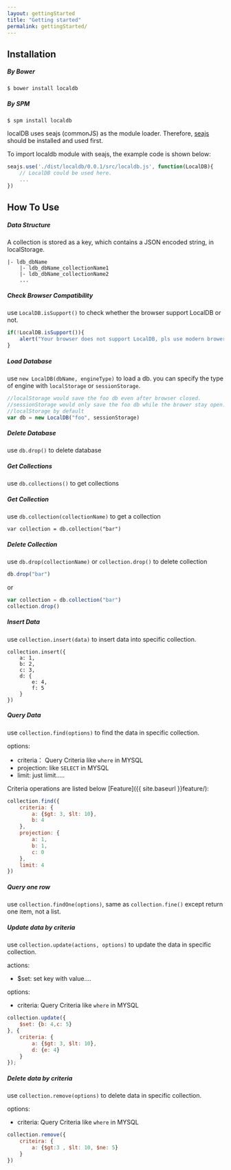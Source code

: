 ```yaml
---
layout: gettingStarted
title: "Getting started"
permalink: gettingStarted/
---
```


<h2 id="installation"> Installation </h2>

<h5 id="byBower"> By Bower </h5>

```bash
$ bower install localdb
```

<h5 id="bySPM"> By SPM </h5>

```bash
$ spm install localdb
```

localDB uses seajs (commonJS) as the module loader.
Therefore, [seajs](https://github.com/seajs/seajs) should be installed and used first. 

To import localdb module with seajs, the example code is shown below:

```javascript
seajs.use('./dist/localdb/0.0.1/src/localdb.js', function(LocalDB){
    // LocalDB could be used here.
    ...
})
```

<h2 id="howToUse"> How To Use </h2>

<h5 id="dateStructure"> Data Structure </h5>

A collection is stored as a key, which contains a JSON encoded string, in localStorage. 

```
|- ldb_dbName
    |- ldb_dbName_collectionName1
    |- ldb_dbName_collectionName2
    ...
```

<h5 id="checkBrowserCompatibility"> Check Browser Compatibility </h5>

use `LocalDB.isSupport()` to check whether the browser support LocalDB or not.

```javascript
if(!LocalDB.isSupport()){
    alert("Your browser does not support LocalDB, pls use modern brower!")
}
```

<h5 id="loadDatabase"> Load Database </h5>

use `new LocalDB(dbName, engineType)` to load a db. you can specify the type of engine with `localStorage` or `sessionStorage`.

```javascript
//localStorage would save the foo db even after browser closed.
//sessionStorage would only save the foo db while the brower stay open.
//localStorage by default
var db = new LocalDB("foo", sessionStorage)
```

<h5 id="deleteDatabase"> Delete Database </h5>

use `db.drop()` to delete database

<h5 id="getCollections"> Get Collections </h5>

use `db.collections()` to get collections

<h5 id="getCollection"> Get Collection </h5>

use `db.collection(collectionName)` to get a collection

```
var collection = db.collection("bar")
```

<h5 id="deleteCollection"> Delete Collection </h5>

use `db.drop(collectionName)` or `collection.drop()` to delete collection

```javascript
db.drop("bar")
```

or

```javascript
var collection = db.collection("bar")
collection.drop()
```

<h5 id="insertData"> Insert Data </h5>

use `collection.insert(data)` to insert data into specific collection.

```
collection.insert({
    a: 1,
    b: 2,
    c: 3,
    d: {
        e: 4,
        f: 5
    }
})
```

<h5 id="queryData"> Query Data </h5>

use `collection.find(options)` to find the data in specific collection.

options:

*   criteria：  Query Criteria like `where` in MYSQL
*   projection: like `SELECT` in MYSQL 
*   limit:  just limit.....

Criteria operations are listed below [Feature]({{ site.baseurl }}feature/):


```javascript
collection.find({
    criteria: {
        a: {$gt: 3, $lt: 10},
        b: 4
    },
    projection: {
        a: 1,
        b: 1,
        c: 0
    },
    limit: 4
})
```

<h5 id="queryOneRow"> Query one row </h5>

use `collection.findOne(options)`, same as `collection.fine()` except return one item, not a list.


<h5 id="updateDataByCriteria"> Update data by criteria </h5>

use `collection.update(actions, options)` to update the data in specific collection.

actions:

* $set: set key with value....

options:

* criteria:   Query Criteria like `where` in MYSQL

```javascript
collection.update({
    $set: {b: 4,c: 5}
}, {
    criteria: {
        a: {$gt: 3, $lt: 10},
        d: {e: 4}
    }
});
```

<h5 id="deleteDataByCriteria"> Delete data by criteria </h5>

use `collection.remove(options)` to delete data in specific collection.

options:

*   criteria:   Query Criteria like `where` in MYSQL

```javascript
collection.remove({
    criteira: {
        a: {$gt:3 , $lt: 10, $ne: 5}
    }
})
```
